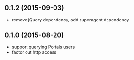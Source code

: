 ## 0.1.2 (2015-09-03)

- remove jQuery dependency, add superagent dependency

## 0.1.0 (2015-08-20)

- support querying Portals users
- factor out http access
